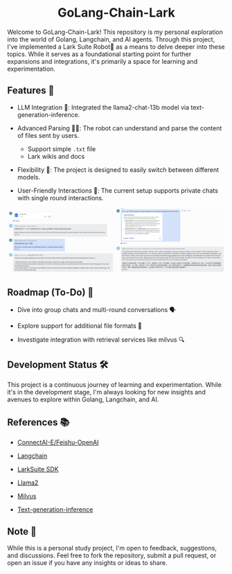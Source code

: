 <h1 align="center">
    <span>GoLang-Chain-Lark</span>
</h1>

Welcome to GoLang-Chain-Lark! This repository is my personal exploration into the world of Golang, Langchain, and AI agents. Through this project, I've implemented a Lark Suite Robot🤖️ as a means to delve deeper into these topics. While it serves as a foundational starting point for further expansions and integrations, it's primarily a space for learning and experimentation.

## Features 🌟

- LLM Integration 🧠: Integrated the llama2-chat-13b model via text-generation-inference. 

- Advanced Parsing 📄✨: The robot can understand and parse the content of files sent by users.
  - Support simple `.txt` file
  - Lark wikis and docs

- Flexibility 🔄: The project is designed to easily switch between different models.

- User-Friendly Interactions 🤝: The current setup supports private chats with single round interactions.

<div style="text-align: center;">
<img src="docs/WechatIMG8.jpg" alt="Image" width="49%">
<img src="docs/WechatIMG9.jpg" alt="Image" width="50%">
</div>


## Roadmap (To-Do) 🚀

- Dive into group chats and multi-round conversations 🗣️

- Explore support for additional file formats 📂

- Investigate integration with retrieval services like milvus 🔍

## Development Status 🛠️

This project is a continuous journey of learning and experimentation. While it's in the development stage, I'm always looking for new insights and avenues to explore within Golang, Langchain, and AI.

## References 📚

- [ConnectAI-E/Feishu-OpenAI](https://github.com/ConnectAI-E/Feishu-OpenAI)

- [Langchain](https://github.com/langchain-ai/langchain)

- [LarkSuite SDK](https://github.com/larksuite/oapi-sdk-gin)

- [Llama2](https://huggingface.co/meta-llama)

- [Milvus](https://github.com/milvus-io/milvus)

- [Text-generation-inference](https://github.com/huggingface/text-generation-inference)

## Note 📝
While this is a personal study project, I'm open to feedback, suggestions, and discussions. Feel free to fork the repository, submit a pull request, or open an issue if you have any insights or ideas to share.